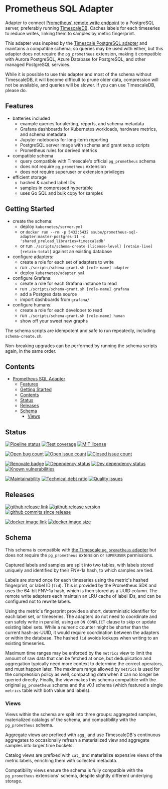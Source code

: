 # Prometheus SQL Adapter

Adapter to connect [Prometheus' remote write endpoint](https://prometheus.io/docs/prometheus/latest/configuration/configuration/#remote_write)
to a PostgreSQL server, preferably running [TimescaleDB](https://www.timescale.com/). Caches labels for each timeseries to reduce
writes, linking them to samples by metric fingerprint.

This adapter was inspired by the [Timescale PostgreSQL adapter](https://github.com/timescale/prometheus-postgresql-adapter)
and maintains a compatible schema, so queries may be used with either, but this adapter does not require the
`pg_prometheus` extension, making it compatible with Aurora PostgreSQL, Azure Database for PostgreSQL, and other
managed PostgreSQL services.

While it is possible to use this adapter and most of the schema without TimescaleDB, it will become difficult to
prune older data, compression will not be available, and queries will be slower. If you can use TimescaleDB, please do.

## Features

- batteries included
  - example queries for alerting, reports, and schema metadata
  - Grafana dashboards for Kubernetes workloads, hardware metrics, and schema metadata
  - Jupyter notebooks for long-term reporting
  - PostgreSQL server image with schema and grant setup scripts
  - Prometheus rules for derived metrics
- compatible schema
  - query compatible with Timescale's official `pg_prometheus` schema
  - does not require `pg_prometheus` extension
  - does not require superuser or extension privileges
- efficient storage
  - hashed & cached label IDs
  - samples in compressed hypertable
  - uses Go SQL and bulk copy for samples

## Getting Started

- create the schema:
  - deploy `kubernetes/server.yml`
  - or `docker run --rm -p 5432:5432 ssube/prometheus-sql-adapter:master-postgres-11 -c 'shared_preload_libraries=timescaledb'`
  - or run `./scripts/schema-create [license-level] [retain-live] [retain-total]` against an existing database
- configure adapters:
  - create a role for each set of adapters to write
  - run `./scripts/schema-grant.sh [role-name] adapter`
  - deploy `kubernetes/adapter.yml`
- configure Grafana:
  - create a role for each Grafana instance to read
  - run `./scripts/schema-grant.sh [role-name] grafana`
  - add a Postgres data source
  - import dashboards from `grafana/`
- configure humans:
  - create a role for each developer to read
  - run `./scripts/schema-grant.sh [role-name] human`
  - show off your sweet new graphs

The schema scripts are idempotent and safe to run repeatedly, including `schema-create.sh`.

Non-breaking upgrades can be performed by running the schema scripts again, in the same order.

## Contents

- [Prometheus SQL Adapter](#prometheus-sql-adapter)
  - [Features](#features)
  - [Getting Started](#getting-started)
  - [Contents](#contents)
  - [Status](#status)
  - [Releases](#releases)
  - [Schema](#schema)
    - [Views](#views)

## Status

[![Pipeline status](https://git.apextoaster.com/ssube/prometheus-sql-adapter/badges/master/pipeline.svg)](https://git.apextoaster.com/ssube/prometheus-sql-adapter/commits/master)
[![Test coverage](https://codecov.io/gh/ssube/prometheus-sql-adapter/branch/master/graph/badge.svg)](https://codecov.io/gh/ssube/prometheus-sql-adapter)
[![MIT license](https://img.shields.io/github/license/ssube/prometheus-sql-adapter.svg?color=brightgreen)](https://github.com/ssube/prometheus-sql-adapter/blob/master/LICENSE.md)

[![Open bug count](https://img.shields.io/github/issues-raw/ssube/prometheus-sql-adapter/type-bug.svg)](https://github.com/ssube/prometheus-sql-adapter/issues?q=is%3Aopen+is%3Aissue+label%3Atype%2Fbug)
[![Open issue count](https://img.shields.io/github/issues-raw/ssube/prometheus-sql-adapter.svg)](https://github.com/ssube/prometheus-sql-adapter/issues?q=is%3Aopen+is%3Aissue)
[![Closed issue count](https://img.shields.io/github/issues-closed-raw/ssube/prometheus-sql-adapter.svg?color=brightgreen)](https://github.com/ssube/prometheus-sql-adapter/issues?q=is%3Aissue+is%3Aclosed)

[![Renovate badge](https://badges.renovateapi.com/github/ssube/prometheus-sql-adapter)](https://renovatebot.com)
[![Dependency status](https://img.shields.io/david/ssube/prometheus-sql-adapter.svg)](https://david-dm.org/ssube/prometheus-sql-adapter)
[![Dev dependency status](https://img.shields.io/david/dev/ssube/prometheus-sql-adapter.svg)](https://david-dm.org/ssube/prometheus-sql-adapter?type=dev)
[![Known vulnerabilities](https://snyk.io/test/github/ssube/prometheus-sql-adapter/badge.svg)](https://snyk.io/test/github/ssube/prometheus-sql-adapter)

[![Maintainability](https://api.codeclimate.com/v1/badges/8d8cef3deeb64827440b/maintainability)](https://codeclimate.com/github/ssube/prometheus-sql-adapter/maintainability)
[![Technical debt ratio](https://img.shields.io/codeclimate/tech-debt/ssube/prometheus-sql-adapter.svg)](https://codeclimate.com/github/ssube/prometheus-sql-adapter/trends/technical_debt)
[![Quality issues](https://img.shields.io/codeclimate/issues/ssube/prometheus-sql-adapter.svg)](https://codeclimate.com/github/ssube/prometheus-sql-adapter/issues)

## Releases

[![github release link](https://img.shields.io/badge/github-release-blue?logo=github)](https://github.com/ssube/prometheus-sql-adapter/releases)
[![github release version](https://img.shields.io/github/tag/ssube/prometheus-sql-adapter.svg)](https://github.com/ssube/prometheus-sql-adapter/releases)
[![github commits since release](https://img.shields.io/github/commits-since/ssube/prometheus-sql-adapter/v0.4.0.svg)](https://github.com/ssube/prometheus-sql-adapter/compare/v0.4.0...master)

[![docker image link](https://img.shields.io/badge/docker-image-blue?logo=docker)](https://hub.docker.com/r/ssube/prometheus-sql-adapter)
[![docker image size](https://images.microbadger.com/badges/image/ssube/prometheus-sql-adapter:master.svg)](https://microbadger.com/images/ssube/prometheus-sql-adapter:master)

## Schema

This schema is compatible with [the Timescale `pg_prometheus` adapter](https://github.com/timescale/prometheus-postgresql-adapter/)
but does not require the `pg_prometheus` extension or `SUPERUSER` permissions.

Captured labels and samples are split into two tables, with labels stored uniquely and identified by their FNV-1a
hash, to which samples are tied.

Labels are stored once for each timeseries using the metric's hashed fingerprint, or label ID (`lid`). This is
provided by the Prometheus SDK and uses the 64-bit FNV-1a hash, which is then stored as a UUID column. The remote
write adapters each maintain an LRU cache of label IDs, and can be configured not to rewrite labels.

Using the metric's fingerprint provides a short, deterministic identifier for each label set, or timeseries. The
adapters do not need to coordinate and can safely write in parallel, using an `ON CONFLICT` clause to skip or
update existing label sets. While a numeric counter might be shorter than the current hash-as-UUID, it would
require coordination between the adapters or within the database. The hashed `lid` avoids lookups when writing to
an existing timeseries.

Maximum time ranges may be enforced by the `metrics` view to limit the amount of raw data that can be fetched at
once, but deduplication and aggregation typically need more context to determine the correct operators, and must
happen later. The maximum range allowed by `metrics` is used for the compression policy as well, compacting data
when it can no longer be queried directly. Finally, the view makes this schema compatible with the original
`pg_prometheus` schema and the v0.1 schema (which featured a single `metrics` table with both value and labels).

### Views

Views within the schema are split into three groups: aggregated samples, materialized catalogs of the schema, and
compatibility with the `pg_prometheus` schema.

Aggregate views are prefixed with `agg_` and use TimescaleDB's continuous aggregates to occasionally refresh a
materialized view and aggregate samples into larger time buckets.

Catalog views are prefixed with `cat_` and materialize expensive views of the metric labels, enriching them with
collected metadata.

Compatibility views ensure the schema is fully compatible with the `pg_prometheus` extensions' schema, despite slightly
different underlying storage.
